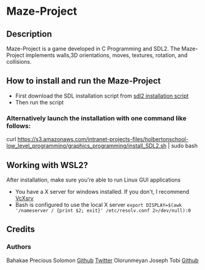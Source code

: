# Maze-Project

## Description
Maze-Project is a game developed in C Programming and SDL2. The Maze-Project implements walls,3D orientations, moves, textures, rotation, and collisions.

## How to install and run the Maze-Project
- First download the SDL installation script from
[sdl2 installation script](//s3.amazonaws.com/intranet-projects-files/holbertonschool-low_level_programming/graphics_programming/install_SDL2.sh)
- Then run the script

### Alternatively launch the installation with one command like follows:
curl https://s3.amazonaws.com/intranet-projects-files/holbertonschool-low_level_programming/graphics_programming/install_SDL2.sh | sudo bash

## Working with WSL2?
After installation, make sure you're able to run Linux GUI applications
- You have a X server for windows installed. If you don't, I recommend [VcXsrv](https://sourceforge.net/projects/vcxsrv/)
- Bash is configured to use the local X server
`export DISPLAY=$(awk '/nameserver / {print $2; exit}' /etc/resolv.conf 2>/dev/null):0` 


## Credits
### Authors
Bahakae Precious Solomon [Github](https://github.com/Precious-B) [Twitter](https://twitter.com/@Precious04085)
Olorunmeyan Joseph Tobi [Github](https://github.com/Jtobyy)
